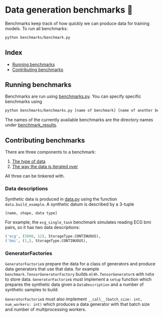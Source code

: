 # Data generation benchmarks :straight_ruler:
Benchmarks keep track of how quickly we can produce data for training models.
To run all benchmarks:
```bash
python benchmarks/benchmark.py
```


## Index
* [Running benchmarks](#running-benchmarks)
* [Contributing benchmarks](#running-benchmarks)


## Running benchmarks
Benchmarks are run using [benchmarks.py](./benchmark.py).
You can specify specific benchmarks using
```bash
python benchmarks/benchmarks.py [name of benchmark] [name of another benchmark] ...
```
The names of the currently available benchmarks are the directory names under [benchmark_results](./benchmark_results).

## Contributing benchmarks

There are three components to a benchmark:
1. [The type of data](#data-descriptions)
2. [The way the data is iterated over](#generatorfactories)

All three can be tinkered with.

### Data descriptions
Synthetic data is produced in [data.py](./data.py) using the function `data.build_example`.
A synthetic datum is described by a 3-tuple
```
[name, shape, data type]
```
For example, the `ecg_single_task` benchmark simulates reading ECG bmi pairs,
so it has two data descriptions:
```python
('ecg', (5000, 12), StorageType.CONTINUOUS),
('bmi', (1,), StorageType.CONTINUOUS),
```

### GeneratorFactories
`GeneratorFactorie`s prepare the data for a class of generators and produce data generators that use that data.
for example `benchmark.TensorGeneratorFactory` builds `ml4h.TensorGenerator`s with `hd5`s to store data.
`GeneratorFactorie`s must implement a `setup` function which prepares the synthetic data given a `DataDescription`
and a number of synthetic samples to build.

`GeneratorFactorie`s must also implement `__call__(batch_size: int, num_workers: int)`
which produces a data generator with that batch size and number of multiprocessing workers.
